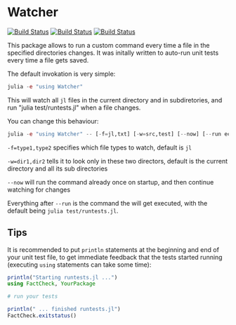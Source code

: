 # Watcher

[![Build Status](https://travis-ci.org/rened/Watcher.jl.png)](https://travis-ci.org/rened/Watcher.jl)
[![Build Status](http://pkg.julialang.org/badges/Watcher_0.4.svg)](http://pkg.julialang.org/?pkg=Watcher&ver=0.4)
[![Build Status](http://pkg.julialang.org/badges/Watcher_0.5.svg)](http://pkg.julialang.org/?pkg=Watcher&ver=0.5)


This package allows to run a custom command every time a file in the specified directories changes. It was initally written to auto-run unit tests every time a file gets saved.

The default invokation is very simple:

```jl
julia -e "using Watcher"
```

This will watch all `jl` files in the current directory and in subdiretories, and run "julia test/runtests.jl" when a file changes.

You can change this behaviour:

```jl
julia -e "using Watcher" -- [-f=jl,txt] [-w=src,test] [--now] [--run echo "something changed"]
```

`-f=type1,type2` specifies which file types to watch, default is `jl`

`-w=dir1,dir2` tells it to look only in these two directors, default is the current directory and all its sub directories

`--now` will run the command already once on startup, and then continue watching for changes

Everything after `--run` is the command the will get executed, with the default being `julia test/runtests.jl`.

## Tips

It is recommended to put `println` statements at the beginning and end of your unit test file, to get immediate feedback that the tests started running (executing `using` statements can take some time):

```jl
println("Starting runtests.jl ...")
using FactCheck, YourPackage

# run your tests

println(" ... finished runtests.jl")
FactCheck.exitstatus()
```

